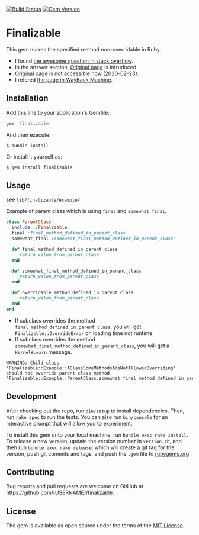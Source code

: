 [![Build Status](https://travis-ci.com/hgwr/finalizable.svg?branch=master)](https://travis-ci.com/hgwr/finalizable) 
[![Gem Version](https://badge.fury.io/rb/finalizable.svg)](https://badge.fury.io/rb/finalizable)

# Finalizable

This gem makes the specified method non-overridable in Ruby.

- I found [the awesome question in stack overflow](https://stackoverflow.com/questions/708642/how-to-make-a-base-class-method-non-overridable-in-ruby).
- In the answer section, [Original page](http://www.thesorensens.org/2006/10/06/final-methods-in-ruby-prevent-method-override/) is intrudoced.
- [Original page](http://www.thesorensens.org/2006/10/06/final-methods-in-ruby-prevent-method-override/) is not accessible now (2020-02-23).
- I refered [the page in WayBack Machine](https://web.archive.org/web/20080226085648/http://www.thesorensens.org/2006/10/06/final-methods-in-ruby-prevent-method-override/).

## Installation

Add this line to your application's Gemfile:

```ruby
gem 'finalizable'
```

And then execute:

    $ bundle install

Or install it yourself as:

    $ gem install finalizable

## Usage

see `lib/finalizable/example/`

Example of parent class which is using `final` and `somewhat_final`.

```ruby
class ParentClass
  include ::Finalizable
  final :final_method_defined_in_parent_class
  somewhat_final :somewhat_final_method_defined_in_parent_class

  def final_method_defined_in_parent_class
    :return_value_from_parent_class
  end

  def somewhat_final_method_defined_in_parent_class
    :return_value_from_parent_class
  end

  def overridable_method_defined_in_parent_class
    :return_value_from_parent_class
  end
end
```

- If subclass overrides the method `final_method_defined_in_parent_class`, you will get `Finalizable::OverrideError` on loading time not runtime.
- If subclass overrides the method `somewhat_final_method_defined_in_parent_class`, you will get a `Kernel#.warn` message. 

```
WARNING: Child class 'Finalizable::Example::AClassSomeMethodsAreNotAllowedOverriding' should not override parent class method 'Finalizable::Example::ParentClass.somewhat_final_method_defined_in_parent_class'.
```

## Development

After checking out the repo, run `bin/setup` to install dependencies. Then, run `rake spec` to run the tests. You can also run `bin/console` for an interactive prompt that will allow you to experiment.

To install this gem onto your local machine, run `bundle exec rake install`. To release a new version, update the version number in `version.rb`, and then run `bundle exec rake release`, which will create a git tag for the version, push git commits and tags, and push the `.gem` file to [rubygems.org](https://rubygems.org).

## Contributing

Bug reports and pull requests are welcome on GitHub at https://github.com/[USERNAME]/finalizable.


## License

The gem is available as open source under the terms of the [MIT License](https://opensource.org/licenses/MIT).
